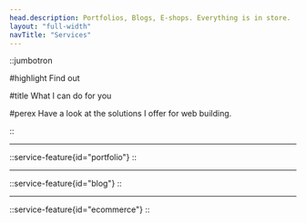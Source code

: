 ```yaml
---
head.description: Portfolios, Blogs, E-shops. Everything is in store.
layout: "full-width"
navTitle: "Services"
---
```


::jumbotron

#highlight
Find out

#title
What I can do for you

#perex
Have a look at the solutions I offer for web building.

::

---

::service-feature{id="portfolio"}
::

---

::service-feature{id="blog"}
::

---

::service-feature{id="ecommerce"}
::

